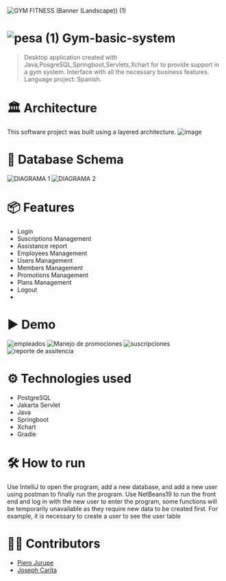 ![GYM FITNESS (Banner (Landscape)) (1)](https://github.com/user-attachments/assets/42b6e915-2f20-46b3-8fcc-4abf2a2b44af)
#  ![pesa (1)](https://github.com/user-attachments/assets/5f27beff-df77-441d-ab19-8f0143d94e17) Gym-basic-system
> Desktop application created with Java,PosgreSQL,Springboot,Servlets,Xchart for to provide support in a gym system.
> Interface with all the necessary business features.
> Language project: Spanish.

# 🏛 Architecture
This software project was built using a layered architecture.
![image](https://github.com/user-attachments/assets/83760419-6df8-4ab1-8400-176bc2dc9701)
# 📄 Database Schema
![DIAGRAMA 1](https://github.com/user-attachments/assets/610be691-ca47-4c99-a442-43546b653964) ![DIAGRAMA 2](https://github.com/user-attachments/assets/c55f43ab-9b44-47f8-874d-87dca013dfe8)

# 📦 Features
* Login
* Suscriptions Management
* Assistance report
* Employees Management
* Users Management
* Members Management
* Promotions Management
* Plans Management
* Logout
* 
# ▶ Demo
![empleados](https://github.com/user-attachments/assets/29bc512e-1960-495d-8609-455de558d84a) ![Manejo de promociones](https://github.com/user-attachments/assets/a78b0aa6-78c8-43e6-a73c-e50de81a984e)
![suscripciones](https://github.com/user-attachments/assets/82bb6b8e-721c-48d4-9fc0-e162f00325b1) ![reporte de assitencia](https://github.com/user-attachments/assets/e9d1f500-52fa-4660-bfc9-3e79d7d30485)

# ⚙ Technologies used
* PostgreSQL
* Jakarta Servlet
* Java 
* Springboot
* Xchart
* Gradle

# 🛠 How to run
Use IntelliJ to open the program, add a new database, and add a new user using postman to finally run the program. Use NetBeans19 to run the front end and log in with the new user to enter the program, some functions will be temporarily unavailable as they require new data to be created first. For example, it is necessary to create a user to see the user table
# 👷‍♀️ Contributors
* [Piero Jurupe](https://github.com/PieroJurupe)
* [Joseph Carita](https://github.com/jcaritam)
    
